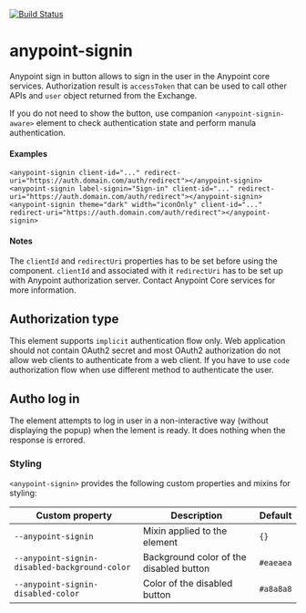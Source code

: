 [![Build Status](https://travis-ci.org/advanced-rest-client/anypoint-signin.svg?branch=stage)](https://travis-ci.org/advanced-rest-client/anypoint-signin)  

# anypoint-signin

Anypoint sign in button allows to sign in the user in the Anypoint core services.
Authorization result is `accessToken` that can be used to call other APIs
and `user` object returned from the Exchange.

If you do not need to show the button, use companion `<anypoint-signin-aware>`
element to check authentication state and perform manula authentication.

#### Examples

    <anypoint-signin client-id="..." redirect-uri="https://auth.domain.com/auth/redirect"></anypoint-signin>
    <anypoint-signin label-signin="Sign-in" client-id="..." redirect-uri="https://auth.domain.com/auth/redirect"></anypoint-signin>
    <anypoint-signin theme="dark" width="iconOnly" client-id="..." redirect-uri="https://auth.domain.com/auth/redirect"></anypoint-signin>

#### Notes

The `clientId` and `redirectUri` properties has to be set before using the
component. `clientId` and associated with it `redirectUri` has to be set up
with Anypoint authorization server. Contact Anypoint Core services for
more information.

## Authorization type

This element supports `implicit` authentication flow only. Web application
should not contain OAuth2 secret and most OAuth2 authorization do not allow
web clients to authenticate from a web client. If you have to use `code`
authorization flow when use different method to authenticate the user.

## Autho log in

The element attempts to log in user in a non-interactive way (without
displaying the popup) when the lement is ready. It does nothing when
the response is errored.

### Styling
`<anypoint-signin>` provides the following custom properties and mixins for styling:

Custom property | Description | Default
----------------|-------------|----------
`--anypoint-signin` | Mixin applied to the element | `{}`
`--anypoint-signin-disabled-background-color` | Background color of the disabled button | `#eaeaea`
`--anypoint-signin-disabled-color` | Color of the disabled button | `#a8a8a8`

